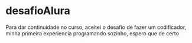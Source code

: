 # desafioAlura
Para dar continuidade no curso, aceitei o desafio de fazer um codificador, minha primeira experiencia programando sozinho, espero que de certo 

